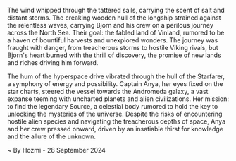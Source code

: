 
The wind whipped through the tattered sails, carrying the scent of salt and distant storms. The creaking wooden hull of the longship strained against the relentless waves, carrying Bjorn and his crew on a perilous journey across the North Sea. Their goal: the fabled land of Vinland, rumored to be a haven of bountiful harvests and unexplored wonders. The journey was fraught with danger, from treacherous storms to hostile Viking rivals, but Bjorn's heart burned with the thrill of discovery, the promise of new lands and riches driving him forward.

The hum of the hyperspace drive vibrated through the hull of the Starfarer, a symphony of energy and possibility. Captain Anya, her eyes fixed on the star charts, steered the vessel towards the Andromeda galaxy, a vast expanse teeming with uncharted planets and alien civilizations. Her mission: to find the legendary Source, a celestial body rumored to hold the key to unlocking the mysteries of the universe.  Despite the risks of encountering hostile alien species and navigating the treacherous depths of space, Anya and her crew pressed onward, driven by an insatiable thirst for knowledge and the allure of the unknown. 

~ By Hozmi - 28 September 2024

